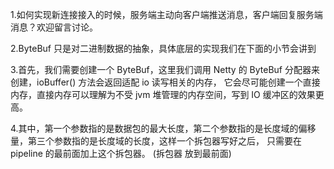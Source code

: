 1.如何实现新连接接入的时候，服务端主动向客户端推送消息，客户端回复服务端消息？欢迎留言讨论。

2.ByteBuf 只是对二进制数据的抽象，具体底层的实现我们在下面的小节会讲到

3.首先，我们需要创建一个 ByteBuf，这里我们调用 Netty 的 ByteBuf 分配器来创建，ioBuffer() 方法会返回适配 io 读写相关的内存，
它会尽可能创建一个直接内存，直接内存可以理解为不受 jvm 堆管理的内存空间，写到 IO 缓冲区的效果更高。

4.其中，第一个参数指的是数据包的最大长度，第二个参数指的是长度域的偏移量，第三个参数指的是长度域的长度，这样一个拆包器写好之后，
只需要在 pipeline 的最前面加上这个拆包器。 (拆包器 放到最前面)